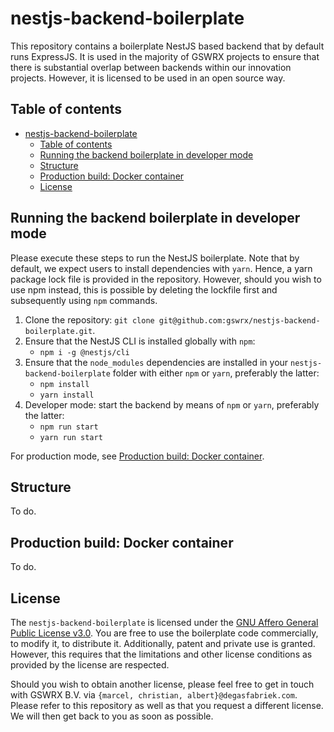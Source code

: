 # nestjs-backend-boilerplate
This repository contains a boilerplate NestJS based backend that by default runs ExpressJS. It is used in the majority of GSWRX projects to ensure that there is substantial overlap between backends within our innovation projects. However, it is licensed to be used in an open source way.

## Table of contents
- [nestjs-backend-boilerplate](#nestjs-backend-boilerplate)
  * [Table of contents](#table-of-contents)
  * [Running the backend boilerplate in developer mode](#running-the-backend-boilerplate-in-developer-mode)
  * [Structure](#structure)
  * [Production build: Docker container](#production-build--docker-container)
  * [License](#license)

## Running the backend boilerplate in developer mode
Please execute these steps to run the NestJS boilerplate. Note that by default, we expect users to install dependencies with `yarn`. Hence, a yarn package lock file is provided in the repository. However, should you wish to use npm instead, this is possible by deleting the lockfile first and subsequently using `npm` commands.

1. Clone the repository: `git clone git@github.com:gswrx/nestjs-backend-boilerplate.git`.
2. Ensure that the NestJS CLI is installed globally with `npm`:
    - `npm i -g @nestjs/cli`
3. Ensure that the `node_modules` dependencies are installed in your `nestjs-backend-boilerplate` folder with either `npm` or `yarn`, preferably the latter:
    - `npm install`
    - `yarn install`
4. Developer mode: start the backend by means of `npm` or `yarn`, preferably the latter:
  	- `npm run start`
    - `yarn run start`

For production mode, see [Production build: Docker container](#production-build--docker-container).

## Structure

To do.

## Production build: Docker container

To do.

## License
The `nestjs-backend-boilerplate` is licensed under the [GNU Affero General Public License v3.0](./LICENSE). You are free to use the boilerplate code commercially, to modify it, to distribute it. Additionally, patent and private use is granted. However, this requires that the limitations and other license conditions as provided by the license are respected.

Should you wish to obtain another license, please feel free to get in touch with GSWRX B.V. via `{marcel, christian, albert}@degasfabriek.com`. Please refer to this repository as well as that you request a different license. We will then get back to you as soon as possible.